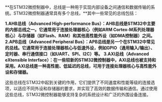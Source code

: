 **在STM32微控制器中，总线是一种用于实现内部设备之间通信和数据传输的系统。STM32微控制器通常具有多个总线，**其中一些常见的总线包括：

**1.AHB总线（Advanced High-performance Bus）：AHB总线是STM32中主要的内部总线之一。它通常用于连接处理器核心（例如ARM Cortex-M系列处理器核心）与存储器（如Flash、RAM）和其他高性能外设（如DMA控制器）之间。**
**2.APB总线（Advanced Peripheral Bus）：APB总线是另一个在STM32中常见的总线。它通常用于连接处理器核心与低速外设，例如GPIO（通用输入/输出）、定时器、串行通信接口（如UART、SPI、I2C）等。**
**3.AXI总线（Advanced eXtensible Interface）：在一些较新的STM32微控制器中，AXI总线也被支持和采用。AXI总线是一种高性能、低延迟的总线，可用于连接处理器核心与高性能外设和存储器。**

这些总线在STM32中起到关键的作用，它们提供了不同速度和性能等级的连接选项，以适应不同外设和存储器的要求，并实现了高效的数据传输和通信。通过使用这些总线，STM32微控制器能够支持复杂的系统设计和广泛的外围设备连接。